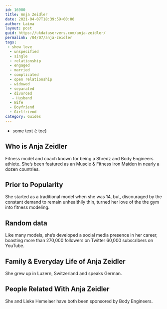 ```yaml
---
id: 16900
title: Anja Zeidler
date: 2021-04-07T18:39:59+00:00
author: Laima
layout: post
guid: https://ukdataservers.com/anja-zeidler/
permalink: /04/07/anja-zeidler
tags:
 - show love
  - unspecified
  - single
  - relationship
  - engaged
  - married
  - complicated
  - open relationship
  - widowed
  - separated
  - divorced
   - Husband
  - Wife
  - Boyfriend
  - Girlfriend
category: Guides
---
```


* some text
{: toc}


## Who is Anja Zeidler
                  
                  
                  
Fitness model and coach known for being a Shredz and Body Engineers athlete. She&#8217;s been featured as an Muscle & Fitness Iron Maiden in nearly a dozen countries.
                  
              
            
              
            
                
                
                
## Prior to Popularity
                  
                  
                  
She started as a traditional model when she was 14, but, discouraged by the constant demand to remain unhealthily thin, turned her love of the the gym into fitness modeling.
                  
              
            
              
            
                
                
                
## Random data
                  
                  
                  
Like many models, she&#8217;s developed a social media presence in her career, boasting more than 270,000 followers on Twitter 60,000 subscribers on YouTube.
                  
              
            
              
            
                
                
                
## Family & Everyday Life of Anja Zeidler
                  
                  
                  
She grew up in Luzern, Switzerland and speaks German.
                  
              
            
              
            
                
                
                
## People Related With Anja Zeidler
                  
                  
                  
She and Lieke Hemelaer have both been sponsored by Body Engineers.
                  
              
            
              
            
                
              
            
              
              
            
            
              
            
          
          
          